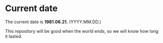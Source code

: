 # Current date

The current date is **1981.06.21.** (YYYY.MM.DD.)

This repository will be good when the world ends, so we will know how long it lasted.